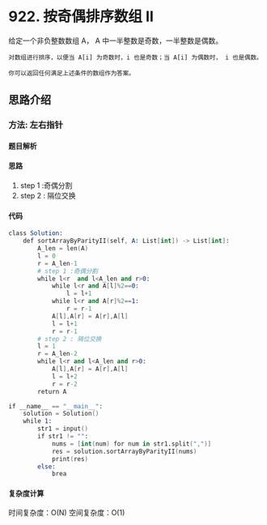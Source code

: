 # 922. 按奇偶排序数组 II
   给定一个非负整数数组 A， A 中一半整数是奇数，一半整数是偶数。

    对数组进行排序，以便当 A[i] 为奇数时，i 也是奇数；当 A[i] 为偶数时， i 也是偶数。

    你可以返回任何满足上述条件的数组作为答案。

## 思路介绍

### 方法: 左右指针

#### 题目解析

#### 思路

1. step 1 :奇偶分割
2. step 2 : 隔位交换
   
#### 代码

```s
class Solution:
    def sortArrayByParityII(self, A: List[int]) -> List[int]:
        A_len = len(A)
        l = 0
        r = A_len-1
        # step 1 :奇偶分割
        while l<r  and l<A_len and r>0:
            while l<r and A[l]%2==0:
                l = l+1
            while l<r and A[r]%2==1:
                r = r-1
            A[l],A[r] = A[r],A[l]
            l = l+1
            r = r-1
        # step 2 : 隔位交换
        l = 1
        r = A_len-2
        while l<r and l<A_len and r>0:
            A[l],A[r] = A[r],A[l]
            l = l+2
            r = r-2
        return A

if __name__ == "__main__":
    solution = Solution()
    while 1:
        str1 = input()
        if str1 != "":
            nums = [int(num) for num in str1.split(",")]
            res = solution.sortArrayByParityII(nums)
            print(res)
        else:
            brea
```


#### 复杂度计算

时间复杂度：O(N)
空间复杂度：O(1)

